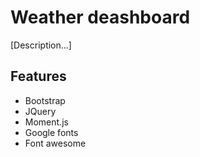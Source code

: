 # Weather deashboard

[Description...]

## Features
* Bootstrap
* JQuery
* Moment.js
* Google fonts
* Font awesome
